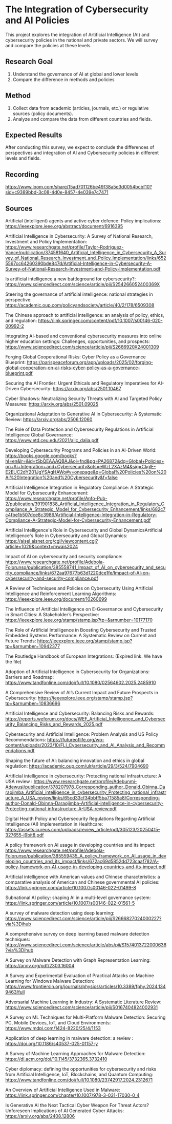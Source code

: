 # The Integration of Cybersecurity and AI Policies
This project explores the integration of Artificial Intelligence (AI) and cybersecurity policies in the national and private sectors. We will survey and compare the policies at these levels.

## Research Goal
1. Understand the governance of AI at global and lower levels
2. Compare the difference in methods and policies

## Method
1. Collect data from academic (articles, journals, etc.) or regulative sources (policy documents).
2. Analyze and compare the data from different countries and fields.

## Expected Results
After conducting this survey, we expect to conclude the differences of perspectives and integration of AI and Cybersecurity policies in different levels and fields.


## Recording
https://www.loom.com/share/15ad701126be49f38a5e3d0054bcbf10?sid=c9389bbd-3c08-4d0e-8457-4e039e7c7471

## Sources

Artificial (intelligent) agents and active cyber defence: Policy implications: https://ieeexplore.ieee.org/abstract/document/6916395

Artificial Intelligence in Cybersecurity: A Survey of National Research, Investment and Policy Implementation: https://www.researchgate.net/profile/Taylor-Rodriguez-Vance/publication/374581640_Artificial_Intelligence_in_Cybersecurity_A_Survey_of_National_Research_Investment_and_Policy_Implementation/links/6525567cc64260390bde847d/Artificial-Intelligence-in-Cybersecurity-A-Survey-of-National-Research-Investment-and-Policy-Implementation.pdf

Is artificial intelligence a new battleground for cybersecurity?: https://www.sciencedirect.com/science/article/pii/S254266052400369X

Steering the governance of artificial intelligence: national strategies in perspective: https://academic.oup.com/policyandsociety/article/40/2/178/6509308

The Chinese approach to artificial intelligence: an analysis of policy, ethics, and regulation: https://link.springer.com/content/pdf/10.1007/s00146-020-00992-2

Integrating AI-based and conventional cybersecurity measures into online higher education settings: Challenges, opportunities, and prospects: https://www.sciencedirect.com/science/article/pii/S2666920X24001309

Forging Global Cooperational Risks: Cyber Policy as a Governance Blueprint: https://parispeaceforum.org/app/uploads/2025/02/forging-global-cooperation-on-ai-risks-cyber-policy-as-a-governance-blueprint.pdf

Securing the AI Frontier: Urgent Ethicals and Regulatory Imperatives for AI-Driven Cybersecurity: https://arxiv.org/abs/2501.10467

Cyber Shadows: Neutralizing Security Threats with AI and Targeted Policy Measures: https://arxiv.org/abs/2501.09025
 
Organizational Adaptation to Generative AI in Cybersecurity: A Systematic Review: https://arxiv.org/abs/2506.12060

The Role of Data Protection and Cybersecurity Regulations in Artificial Intelligence Global Governance: https://www.etd.ceu.edu/2021/alic_dalia.pdf

Developing Cybersecurity Programs and Policies in an AI-Driven World: https://books.google.com/books?hl=en&lr=&id=tSbQEAAAQBAJ&oi=fnd&pg=PA26872&dq=Global+Policies+on+Ai+Integration+and+Cybersecurity&ots=eWzL2XAzM4&sig=CkglE-E2EUC2dY201JgYSAgHAWo#v=onepage&q=Global%20Policies%20on%20Ai%20Integration%20and%20Cybersecurity&f=false

Artificial Intelligence Integration in Regulatory Compliance: A Strategic Model for Cybersecurity Enhancement: https://www.researchgate.net/profile/Anfo-Pub-2/publication/391901838_Artificial_Intelligence_Integration_in_Regulatory_Compliance_A_Strategic_Model_for_Cybersecurity_Enhancement/links/682c7c4fbe1b507dce8c3986/Artificial-Intelligence-Integration-in-Regulatory-Compliance-A-Strategic-Model-for-Cybersecurity-Enhancement.pdf

Artificial Intelligence's Role in Cybersecurity and Global DynamicsArtificial Intelligence's Role in Cybersecurity and Global Dynamics: https://aisel.aisnet.org/cgi/viewcontent.cgi?article=1029&context=mwais2024

Impact of AI on cybersecurity and security compliance: https://www.researchgate.net/profile/Adebola-Folorunso/publication/385558741_Impact_of_AI_on_cybersecurity_and_security_compliance/links/672aa97677b63d1220dce1fe/Impact-of-AI-on-cybersecurity-and-security-compliance.pdf

 A Review of Techniques and Policies on Cybersecurity Using Artificial Intelligence and Reinforcement Learning Algorithms: https://ieeexplore.ieee.org/document/10260699

The Influence of Artificial Intelligence on E-Governance and Cybersecurity in Smart Cities: A Stakeholder’s Perspective: https://ieeexplore.ieee.org/stamp/stamp.jsp?tp=&arnumber=10177170

The Role of Artificial Intelligence in Boosting Cybersecurity and Trusted Embedded Systems Performance: A Systematic Review on Current and Future Trends: https://ieeexplore.ieee.org/stamp/stamp.jsp?tp=&arnumber=10942377

The Routledge Handbook of European Integrations: (Expired link. We have the file)

Adoption of Artificial Intelligence in Cybersecurity for Organizations: Barriers and Roadmap: https://www.tandfonline.com/doi/full/10.1080/02564602.2025.2485910

A Comprehensive Review of AI’s Current Impact and Future Prospects in Cybersecurity: https://ieeexplore.ieee.org/stamp/stamp.jsp?tp=&arnumber=10836696

Artificial Intelligence and Cybersecurity: Balancing Risks and Rewards: https://reports.weforum.org/docs/WEF_Artificial_Intelligence_and_Cybersecurity_Balancing_Risks_and_Rewards_2025.pdf

Cybersecurity and Artificial Intelligence: Problem Analysis and US Policy Recommendations: https://futureoflife.org/wp-content/uploads/2023/10/FLI_Cybersecurity_and_AI_Analysis_and_Recommendations.pdf

Shaping the future of AI: balancing innovation and ethics in global regulation: https://academic.oup.com/ulr/article/29/3/524/7904690

Artificial intelligence in cybersecurity: Protecting national infrastructure: A USA review : https://www.researchgate.net/profile/Adebunmi-Adewusi/publication/378207978_Corresponding_author_Donald_Obinna_Daraojimba_Artificial_intelligence_in_cybersecurity_Protecting_national_infrastructure_A_USA_review/links/65cd33cf34bbff5ba71585a8/Corresponding-author-Donald-Obinna-Daraojimba-Artificial-intelligence-in-cybersecurity-Protecting-national-infrastructure-A-USA-review.pdf

Digital Health Policy and Cybersecurity Regulations Regarding Artificial Intelligence (AI) Implementation in Healthcare: https://assets.cureus.com/uploads/review_article/pdf/305123/20250415-327655-j9bit8.pdf

A policy framework on AI usage in developing countries and its impact: https://www.researchgate.net/profile/Adebola-Folorunso/publication/385559435_A_policy_framework_on_AI_usage_in_developing_countries_and_its_impact/links/672ac69d5852dd723caaf782/A-policy-framework-on-AI-usage-in-developing-countries-and-its-impact.pdf

Artificial intelligence with American values and Chinese characteristics: a comparative analysis of American and Chinese governmental AI policies: https://link.springer.com/article/10.1007/s00146-022-01499-8

Subnational AI policy: shaping AI in a multi-level governance system: https://link.springer.com/article/10.1007/s00146-022-01561-5

A survey of malware detection using deep learning: https://www.sciencedirect.com/science/article/pii/S2666827024000227?via%3Dihub

A comprehensive survey on deep learning based malware detection techniques: https://www.sciencedirect.com/science/article/abs/pii/S1574013722000636?via%3Dihub

A Survey on Malware Detection with Graph Representation Learning: https://arxiv.org/pdf/2303.16004

A Survey and Experimental Evaluation of Practical Attacks on Machine Learning for Windows Malware Detection: https://www.frontiersin.org/journals/physics/articles/10.3389/fphy.2024.1349463/full

Adversarial Machine Learning in Industry: A Systematic Literature Review: https://www.sciencedirect.com/science/article/pii/S0167404824002931

A Survey on ML Techniques for Multi-Platform Malware Detection: Securing PC, Mobile Devices, IoT, and Cloud Environments: https://www.mdpi.com/1424-8220/25/4/1153

Application of deep learning in malware detection: a review : https://doi.org/10.1186/s40537-025-01157-y

A Survey of Machine Learning Approaches for Malware Detection: https://dl.acm.org/doi/10.1145/3732365.3732410

Cyber diplomacy: defining the opportunities for cybersecurity and risks from Artificial Intelligence, IoT, Blockchains, and Quantum Computing: https://www.tandfonline.com/doi/full/10.1080/23742917.2024.2312671

An Overview of Artificial Intelligence Used in Malware: https://link.springer.com/chapter/10.1007/978-3-031-17030-0_4

Is Generative AI the Next Tactical Cyber Weapon For Threat Actors? Unforeseen Implications of AI Generated Cyber Attacks: https://arxiv.org/abs/2408.12806
